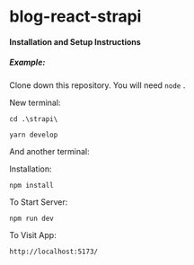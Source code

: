 # blog-react-strapi

#### Installation and Setup Instructions

##### Example:

Clone down this repository. You will need `node` .

New terminal:

`cd .\strapi\`

`yarn develop`

And another terminal:

Installation:

`npm install`

To Start Server:

`npm run dev`

To Visit App:

`http://localhost:5173/`
